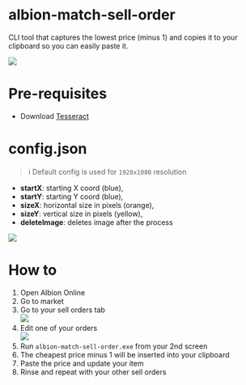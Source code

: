 # albion-match-sell-order

CLI tool that captures the lowest price (minus 1) and copies it to your clipboard so you can easily paste it.

![](https://i.imgur.com/4lBqxTz.png)

# Pre-requisites

- Download [Tesseract](https://tesseract-ocr.github.io/tessdoc/Downloads)

# config.json

> ℹ️ Default config is used for `1920x1080` resolution

- **startX**: starting X coord (blue),
- **startY**: starting Y coord (blue),
- **sizeX**: horizontal size in pixels (orange),
- **sizeY**: vertical size in pixels (yellow),
- **deleteImage**: deletes image after the process

![](https://i.imgur.com/cR3C55W.png)

# How to

1. Open Albion Online
2. Go to market
3. Go to your sell orders tab  
	![](https://i.imgur.com/QnDnXEO.png)
4. Edit one of your orders  
	![](https://i.imgur.com/alXZ4eH.png)
5. Run `albion-match-sell-order.exe` from your 2nd screen
6. The cheapest price minus 1 will be inserted into your clipboard
7. Paste the price and update your item
8. Rinse and repeat with your other sell orders
